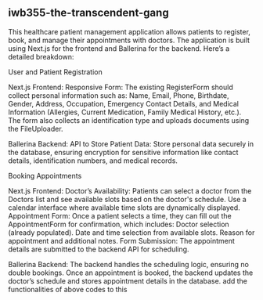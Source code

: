 ## iwb355-the-transcendent-gang

This healthcare patient management application allows patients to register, book, and manage their appointments with doctors. The application is built using Next.js for the frontend and Ballerina for the backend. Here’s a detailed breakdown:


User and Patient Registration

Next.js Frontend:
Responsive Form: The existing RegisterForm should collect personal information such as:
Name, Email, Phone, Birthdate, Gender, Address, Occupation, Emergency Contact Details, and Medical Information (Allergies, Current Medication, Family Medical History, etc.).
The form also collects an identification type and uploads documents using the FileUploader.

Ballerina Backend:
API to Store Patient Data:
Store personal data securely in the database, ensuring encryption for sensitive information like contact details, identification numbers, and medical records.


Booking Appointments

Next.js Frontend:
Doctor’s Availability:
Patients can select a doctor from the Doctors list and see available slots based on the doctor's schedule.
Use a calendar interface where available time slots are dynamically displayed.
Appointment Form: Once a patient selects a time, they can fill out the AppointmentForm for confirmation, which includes:
Doctor selection (already populated).
Date and time selection from available slots.
Reason for appointment and additional notes.
Form Submission: The appointment details are submitted to the backend API for scheduling.

Ballerina Backend: The backend handles the scheduling logic, ensuring no double bookings. Once an appointment is booked, the backend updates the doctor’s schedule and stores appointment details in the database. add the functionalities of above codes to this
